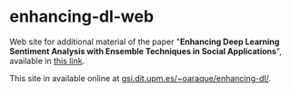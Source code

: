# enhancing-dl-web
Web site for additional material of the paper "**Enhancing Deep Learning Sentiment Analysis with Ensemble Techniques in Social Applications**", available in [this link](http://dx.doi.org/10.1016/j.eswa.2017.02.002).

This site in available online at [gsi.dit.upm.es/~oaraque/enhancing-dl/](http://gsi.dit.upm.es/~oaraque/enhancing-dl/).
